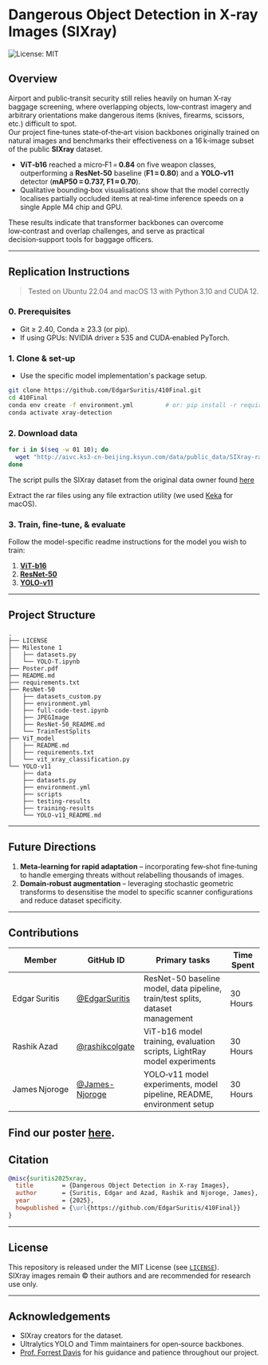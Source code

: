 # Dangerous Object Detection in X‑ray Images (SIXray)

![License: MIT](https://img.shields.io/badge/License-MIT-green.svg)

## Overview
Airport and public‑transit security still relies heavily on human X‑ray baggage screening, where overlapping objects, low‑contrast imagery and arbitrary orientations make dangerous items (knives, firearms, scissors, etc.) difficult to spot.  
Our project fine‑tunes state‑of‑the‑art vision backbones originally trained on natural images and benchmarks their effectiveness on a 16 k‑image subset of the public **SIXray** dataset.

- **ViT‑b16** reached a micro‑F1 = **0.84** on five weapon classes, outperforming a **ResNet‑50** baseline (**F1 = 0.80**) and a **YOLO‑v11** detector (**mAP50 = 0.737, F1 ≈ 0.70**).  
- Qualitative bounding‑box visualisations show that the model correctly localises partially occluded items at real‑time inference speeds on a single Apple M4 chip and GPU.

These results indicate that transformer backbones can overcome low‑contrast and overlap challenges, and serve as practical decision‑support tools for baggage officers.

---

## Replication Instructions

> Tested on Ubuntu 22.04 and macOS 13 with Python 3.10 and CUDA 12.

### 0. Prerequisites
- Git ≥ 2.40, Conda ≥ 23.3 (or pip).
- If using GPUs: NVIDIA driver ≥ 535 and CUDA‑enabled PyTorch.

### 1. Clone & set‑up
- Use the specific model implementation's package setup.
```bash
git clone https://github.com/EdgarSuritis/410Final.git
cd 410Final
conda env create -f environment.yml         # or: pip install -r requirements.txt
conda activate xray-detection
```

### 2. Download data
```bash
for i in $(seq -w 01 10); do                                         
  wget "http://aivc.ks3-cn-beijing.ksyun.com/data/public_data/SIXray-rar/dataset.part$i.rar";
done

```
The script pulls the SIXray dataset from the original data owner found [here](https://github.com/MeioJane/SIXray)

Extract the rar files using any file extraction utility (we used [Keka](https://www.keka.io/en/) for macOS).

### 3. Train, fine‑tune, & evaluate
Follow the model-specific readme instructions for the model you wish to train:
1. [**ViT-b16**](https://github.com/EdgarSuritis/410Final/blob/main/ViT_model/README.md)
2. [**ResNet-50**](https://github.com/EdgarSuritis/410Final/blob/main/ResNet-50/ResNet-50_README.md)
3. [**YOLO-v11**](https://github.com/EdgarSuritis/410Final/blob/main/YOLO-v11/YOLO-v11_README.md)

---

## Project Structure
```text
.
├── LICENSE
├── Milestone 1
│   ├── datasets.py
│   └── YOLO-T.ipynb
├── Poster.pdf
├── README.md
├── requirements.txt
├── ResNet-50
│   ├── datasets_custom.py
│   ├── environment.yml
│   ├── full-code-test.ipynb
│   ├── JPEGImage
│   ├── ResNet-50_README.md
│   └── TrainTestSplits
├── ViT_model
│   ├── README.md
│   ├── requirements.txt
│   └── vit_xray_classification.py
└── YOLO-v11
    ├── data
    ├── datasets.py
    ├── environment.yml
    ├── scripts
    ├── testing-results
    ├── training-results
    └── YOLO-v11_README.md
```

---

## Future Directions
1. **Meta‑learning for rapid adaptation** – incorporating few‑shot fine‑tuning to handle emerging threats without relabelling thousands of images.  
2. **Domain‑robust augmentation** – leveraging stochastic geometric transforms to desensitise the model to specific scanner configurations and reduce dataset specificity.

---

## Contributions
| Member | GitHub ID | Primary tasks | Time Spent |
|--------|-----------|---------------|------------|
| Edgar Suritis | [@EdgarSuritis](https://github.com/EdgarSuritis) | ResNet-50 baseline model, data pipeline, train/test splits, dataset management | 30 Hours |
| Rashik Azad   | [@rashikcolgate](https://github.com/rashikcolgate) | ViT-b16 model training, evaluation scripts, LightRay model experiments | 30 Hours |
| James Njoroge | [@James-Njoroge](https://github.com/James-Njoroge) | YOLO‑v11 model experiments, model pipeline, README, environment setup | 30 Hours |

Find our poster [here](https://github.com/EdgarSuritis/410Final/blob/main/Poster.pdf).
---

## Citation
```bibtex
@misc{suritis2025xray,
  title        = {Dangerous Object Detection in X-ray Images},
  author       = {Suritis, Edgar and Azad, Rashik and Njoroge, James},
  year         = {2025},
  howpublished = {\url{https://github.com/EdgarSuritis/410Final}}
}
```

---

## License
This repository is released under the MIT License (see [`LICENSE`](https://github.com/EdgarSuritis/410Final/blob/main/LICENSE)).  
SIXray images remain © their authors and are recommended for research use only.

---

## Acknowledgements
- SIXray creators for the dataset.  
- Ultralytics YOLO and Timm maintainers for open‑source backbones.  
- [Prof. Forrest Davis](https://forrestdavis.github.io/) for his guidance and patience throughout our project.
